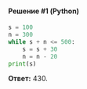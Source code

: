 #### Решение #1 (Python)
```python
s = 100
n = 300
while s + n <= 500:
	s = s + 30
	n = n - 20
print(s)
```
**Ответ:** 430.
